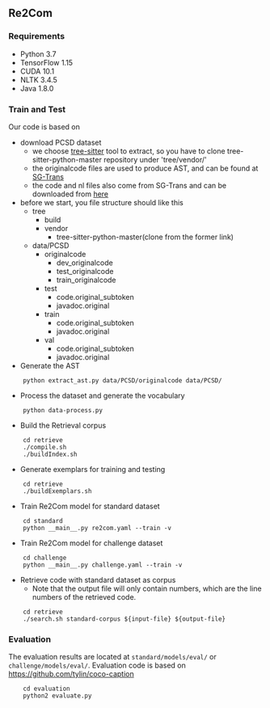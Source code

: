 ## Re2Com

### Requirements
- Python 3.7
- TensorFlow 1.15
- CUDA 10.1
- NLTK 3.4.5
- Java 1.8.0

### Train and Test

Our code is based on 

- download PCSD dataset
    - we choose [tree-sitter](https://github.com/tree-sitter) tool to extract, so you have to clone tree-sitter-python-master repository under 'tree/vendor/' 
    - the originalcode files are used to produce AST, and can be found at [SG-Trans](https://github.com/shuzhenggao/SG-Trans/tree/master/python/data)
    - the code and nl files also come from SG-Trans and can be downloaded from [here](https://drive.google.com/file/d/1c0Im6M71VHn4hv7gmnQnfqa1QtbzFjPn/view)
- before we start, you file structure should like this
    - tree
        - build
        - vendor
            - tree-sitter-python-master(clone from the former link)
    - data/PCSD
        - originalcode
            - dev_originalcode
            - test_originalcode
            - train_originalcode
        - test
            - code.original_subtoken
            - javadoc.original
        - train
            - code.original_subtoken
            - javadoc.original
        - val
            - code.original_subtoken
            - javadoc.original
- Generate the AST
```
    python extract_ast.py data/PCSD/originalcode data/PCSD/
```
- Process the dataset and generate the vocabulary
```
    python data-process.py
```
- Build the Retrieval corpus
```
    cd retrieve
    ./compile.sh
    ./buildIndex.sh
```
- Generate exemplars for training and testing
```
    cd retrieve
    ./buildExemplars.sh
```
- Train Re2Com model for standard dataset
```
    cd standard
    python __main__.py re2com.yaml --train -v
```
- Train Re2Com model for challenge dataset
```
    cd challenge
    python __main__.py challenge.yaml --train -v
```
- Retrieve code with standard dataset as corpus
  - Note that the output file will only contain numbers, which are the line numbers of the retrieved code.
```
    cd retrieve
    ./search.sh standard-corpus ${input-file} ${output-file}
```

### Evaluation
The evaluation results are located at `standard/models/eval/` or `challenge/models/eval/`.
Evaluation code is based on https://github.com/tylin/coco-caption
```
    cd evaluation
    python2 evaluate.py
```
